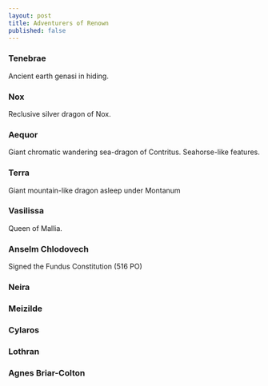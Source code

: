 ```yaml
---
layout: post
title: Adventurers of Renown
published: false
---
```


### Tenebrae

Ancient earth genasi in hiding.

### Nox

Reclusive silver dragon of Nox.

### Aequor

Giant chromatic wandering sea-dragon of Contritus. Seahorse-like features.

### Terra

Giant mountain-like dragon asleep under Montanum

### Vasilissa

Queen of Mallia.

### Anselm Chlodovech

Signed the Fundus Constitution (516 PO)

### Neira

### Meizilde

### Cylaros

### Lothran

### Agnes Briar-Colton

